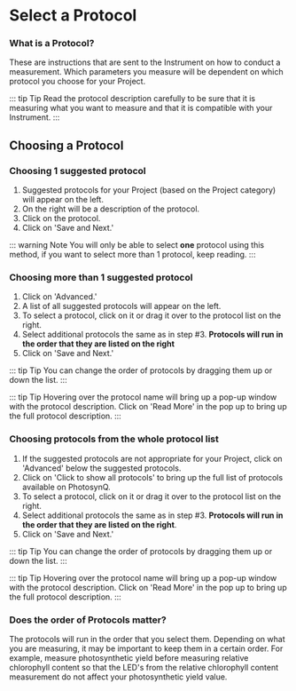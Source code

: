 # Select a Protocol

### What is a Protocol?

These are instructions that are sent to the Instrument on how to conduct a measurement. Which parameters you measure will be dependent on which protocol you choose for your Project.

::: tip Tip
Read the protocol description carefully to be sure that it is measuring what you want to measure and that it is compatible with your Instrument.
:::

## Choosing a Protocol

### Choosing 1 suggested protocol

1. Suggested protocols for your Project (based on the Project category) will appear on the left.
2. On the right will be a description of the protocol.
3. Click on the protocol.
4. Click on 'Save and Next.'

::: warning Note
You will only be able to select **one** protocol using this method, if you want to select more than 1 protocol, keep reading.
:::

### Choosing more than 1 suggested protocol

1. Click on 'Advanced.'
2. A list of all suggested protocols will appear on the left.
3. To select a protocol, click on it or drag it over to the protocol list on the right.
4. Select additional protocols the same as in step #3. **Protocols will run in the order that they are listed on the right**
5. Click on 'Save and Next.'

::: tip Tip
You can change the order of protocols by dragging them up or down the list.
:::

::: tip Tip
Hovering over the protocol name will bring up a pop-up window with the protocol description. Click on 'Read More' in the pop up to bring up the full protocol description.
:::

### Choosing protocols from the whole protocol list

1. If the suggested protocols are not appropriate for your Project, click on 'Advanced' below the suggested protocols.
2. Click on 'Click to show all protocols' to bring up the full list of protocols available on PhotosynQ.
3. To select a protocol, click on it or drag it over to the protocol list on the right.
4. Select additional protocols the same as in step #3. **Protocols will run in the order that they are listed on the right**.
5. Click on 'Save and Next.'

::: tip Tip
You can change the order of protocols by dragging them up or down the list.
:::

::: tip Tip
Hovering over the protocol name will bring up a pop-up window with the protocol description. Click on 'Read More' in the pop up to bring up the full protocol description.
:::

### Does the order of Protocols matter?

The protocols will run in the order that you select them. Depending on what you are measuring, it may be important to keep them in a certain order. For example, measure photosynthetic yield before measuring relative chlorophyll content so that the LED's from the relative chlorophyll content measurement do not affect your photosynthetic yield value.
